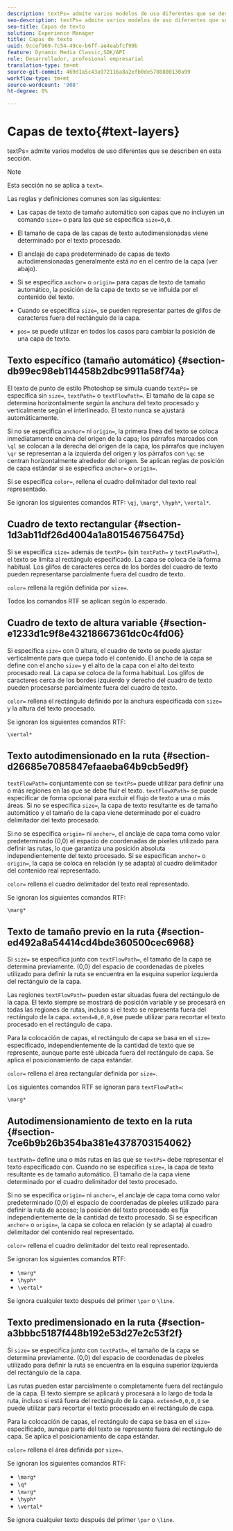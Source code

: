 ```yaml
---
description: textPs= admite varios modelos de uso diferentes que se describen en esta sección.
seo-description: textPs= admite varios modelos de uso diferentes que se describen en esta sección.
seo-title: Capas de texto
solution: Experience Manager
title: Capas de texto
uuid: 9ccef969-7c54-49ce-b6ff-ae4eabfcf99b
feature: Dynamic Media Classic,SDK/API
role: Desarrollador, profesional empresarial
translation-type: tm+mt
source-git-commit: 469d1a5c43a972116a8a2efb0de5708800130a99
workflow-type: tm+mt
source-wordcount: '908'
ht-degree: 0%

---
```



# Capas de texto{#text-layers}

textPs= admite varios modelos de uso diferentes que se describen en esta sección.

>[!NOTE]
>
>Esta sección no se aplica a `text=`.

Las reglas y definiciones comunes son las siguientes:

* Las capas de texto de tamaño automático son capas que no incluyen un comando `size=` o para las que se especifica `size=0,0`.

* El tamaño de capa de las capas de texto autodimensionadas viene determinado por el texto procesado.
* El anclaje de capa predeterminado de capas de texto autodimensionadas generalmente está *no* en el centro de la capa (ver abajo).
* Si se especifica `anchor=` o `origin=` para capas de texto de tamaño automático, la posición de la capa de texto se ve influida por el contenido del texto.

* Cuando se especifica `size=`, se pueden representar partes de glifos de caracteres fuera del rectángulo de la capa.
* `pos=` se puede utilizar en todos los casos para cambiar la posición de una capa de texto.

## Texto específico (tamaño automático) {#section-db99ec98eb114458b2dbc9911a58f74a}

El texto de punto de estilo Photoshop se simula cuando `textPs=` se especifica sin `size=`, `textPath=` o `textFlowPath=`. El tamaño de la capa se determina horizontalmente según la anchura del texto procesado y verticalmente según el interlineado. El texto nunca se ajustará automáticamente.

Si no se especifica `anchor=` ni `origin=`, la primera línea del texto se coloca inmediatamente encima del origen de la capa; los párrafos marcados con `\ql` se colocan a la derecha del origen de la capa, los párrafos que incluyen `\qr` se representan a la izquierda del origen y los párrafos con `\qc` se centran horizontalmente alrededor del origen. Se aplican reglas de posición de capa estándar si se especifica `anchor=` o `origin=`.

Si se especifica `color=`, rellena el cuadro delimitador del texto real representado.

Se ignoran los siguientes comandos RTF: `\qj`, `\marg*`, `\hyph*`, `\vertal*`.

## Cuadro de texto rectangular {#section-1d3ab11df26d4004a1a801546756475d}

Si se especifica `size=` además de `textPs=` (sin `textPath=` y `textFlowPath=`), el texto se limita al rectángulo especificado. La capa se coloca de la forma habitual. Los glifos de caracteres cerca de los bordes del cuadro de texto pueden representarse parcialmente fuera del cuadro de texto.

`color=` rellena la región definida por  `size=`.

Todos los comandos RTF se aplican según lo esperado.

## Cuadro de texto de altura variable {#section-e1233d1c9f8e43218667361dc0c4fd06}

Si especifica `size=` con 0 altura, el cuadro de texto se puede ajustar verticalmente para que quepa todo el contenido. El ancho de la capa se define con el ancho `size=` y el alto de la capa con el alto del texto procesado real. La capa se coloca de la forma habitual. Los glifos de caracteres cerca de los bordes izquierdo y derecho del cuadro de texto pueden procesarse parcialmente fuera del cuadro de texto.

`color=` rellena el rectángulo definido por la anchura especificada con  `size=` y la altura del texto procesado.

Se ignoran los siguientes comandos RTF:

`\vertal*`

## Texto autodimensionado en la ruta {#section-d26685e7085847efaaeba64b9cb5ed9f}

`textFlowPath=` conjuntamente con se  `textPs=` puede utilizar para definir una o más regiones en las que se debe fluir el texto. `textFlowXPath=` se puede especificar de forma opcional para excluir el flujo de texto a una o más áreas. Si no se especifica `size=`, la capa de texto resultante es de tamaño automático y el tamaño de la capa viene determinado por el cuadro delimitador del texto procesado.

Si no se especifica `origin=` ni `anchor=`, el anclaje de capa toma como valor predeterminado (0,0) el espacio de coordenadas de píxeles utilizado para definir las rutas, lo que garantiza una posición absoluta independientemente del texto procesado. Si se especifican `anchor=` o `origin=`, la capa se coloca en relación (y se adapta) al cuadro delimitador del contenido real representado.

`color=` rellena el cuadro delimitador del texto real representado.

Se ignoran los siguientes comandos RTF:

`\marg*`

## Texto de tamaño previo en la ruta {#section-ed492a8a54414cd4bde360500cec6968}

Si `size=` se especifica junto con `textFlowPath=`, el tamaño de la capa se determina previamente. (0,0) del espacio de coordenadas de píxeles utilizado para definir la ruta se encuentra en la esquina superior izquierda del rectángulo de la capa.

Las regiones `textFlowPath=` pueden estar situadas fuera del rectángulo de la capa. El texto siempre se mostrará de posición variable y se procesará en todas las regiones de rutas, incluso si el texto se representa fuera del rectángulo de la capa. `extend=0,0,0,0`se puede utilizar para recortar el texto procesado en el rectángulo de capa.

Para la colocación de capas, el rectángulo de capa se basa en el `size=` especificado, independientemente de la cantidad de texto que se represente, aunque parte esté ubicada fuera del rectángulo de capa. Se aplica el posicionamiento de capa estándar.

`color=` rellena el área rectangular definida por  `size=`.

Los siguientes comandos RTF se ignoran para `textFlowPath=`:

`\marg*`

## Autodimensionamiento de texto en la ruta {#section-7ce6b9b26b354ba381e4378703154062}

`textPath=` define una o más rutas en las que se  `textPs=` debe representar el texto especificado con. Cuando no se especifica `size=`, la capa de texto resultante es de tamaño automático. El tamaño de la capa viene determinado por el cuadro delimitador del texto procesado.

Si no se especifica `origin=` ni `anchor=`, el anclaje de capa toma como valor predeterminado (0,0) el espacio de coordenadas de píxeles utilizado para definir la ruta de acceso; la posición del texto procesado es fija independientemente de la cantidad de texto procesado. Si se especifican `anchor=` o `origin=`, la capa se coloca en relación (y se adapta) al cuadro delimitador del contenido real representado.

`color=` rellena el cuadro delimitador del texto real representado.

Se ignoran los siguientes comandos RTF:

* `\marg*`
* `\hyph*`
* `\vertal*`

Se ignora cualquier texto después del primer `\par` o `\line`.

## Texto predimensionado en la ruta {#section-a3bbbc5187f448b192e53d27e2c53f2f}

Si `size=` se especifica junto con `textPath=`, el tamaño de la capa se determina previamente. (0,0) del espacio de coordenadas de píxeles utilizado para definir la ruta se encuentra en la esquina superior izquierda del rectángulo de la capa.

Las rutas pueden estar parcialmente o completamente fuera del rectángulo de la capa. El texto siempre se aplicará y procesará a lo largo de toda la ruta, incluso si está fuera del rectángulo de la capa. `extend=0,0,0,0` se puede utilizar para recortar el texto procesado en el rectángulo de capa.

Para la colocación de capas, el rectángulo de capa se basa en el `size=` especificado, aunque parte del texto se represente fuera del rectángulo de capa. Se aplica el posicionamiento de capa estándar.

`color=` rellena el área definida por  `size=`.

Se ignoran los siguientes comandos RTF:

* `\marg*`
* `\q*`
* `\marg*`
* `\hyph*`
* `\vertal*`

Se ignora cualquier texto después del primer `\par` o `\line`.
